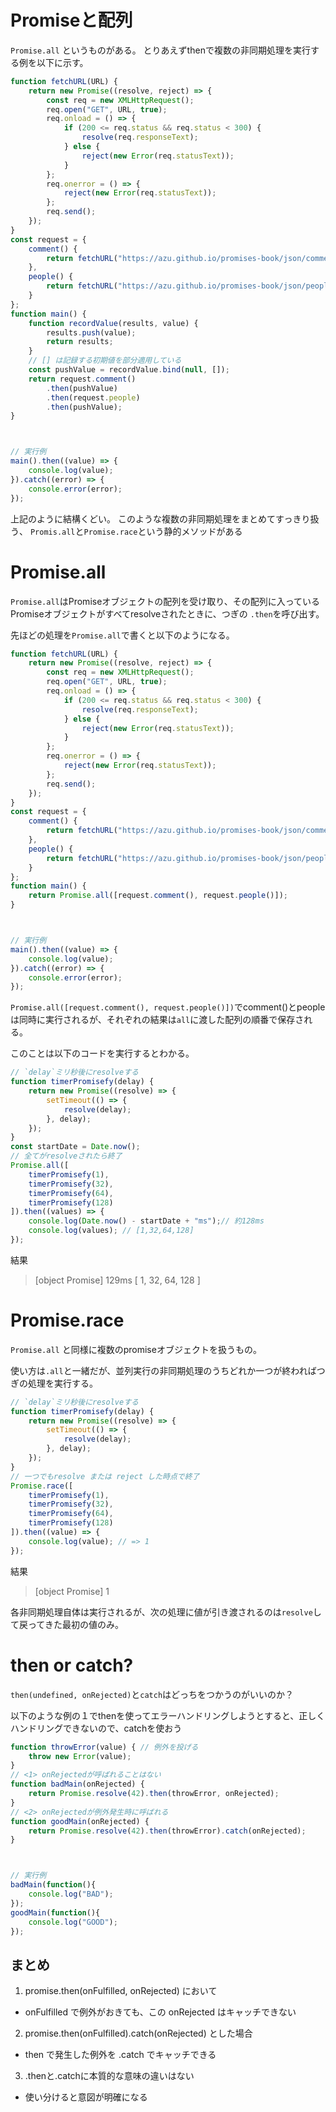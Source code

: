 # Promiseと配列
`Promise.all` というものがある。
とりあえずthenで複数の非同期処理を実行する例を以下に示す。
```js
function fetchURL(URL) {
    return new Promise((resolve, reject) => {
        const req = new XMLHttpRequest();
        req.open("GET", URL, true);
        req.onload = () => {
            if (200 <= req.status && req.status < 300) {
                resolve(req.responseText);
            } else {
                reject(new Error(req.statusText));
            }
        };
        req.onerror = () => {
            reject(new Error(req.statusText));
        };
        req.send();
    });
}
const request = {
    comment() {
        return fetchURL("https://azu.github.io/promises-book/json/comment.json").then(JSON.parse);
    },
    people() {
        return fetchURL("https://azu.github.io/promises-book/json/people.json").then(JSON.parse);
    }
};
function main() {
    function recordValue(results, value) {
        results.push(value);
        return results;
    }
    // [] は記録する初期値を部分適用している
    const pushValue = recordValue.bind(null, []);
    return request.comment()
        .then(pushValue)
        .then(request.people)
        .then(pushValue);
}



// 実行例
main().then((value) => {
    console.log(value);
}).catch((error) => {
    console.error(error);
});
```
上記のように結構くどい。
このような複数の非同期処理をまとめてすっきり扱う、 `Promis.all`と`Promise.race`という静的メソッドがある

# Promise.all
`Promise.all`はPromiseオブジェクトの配列を受け取り、その配列に入っているPromiseオブジェクトがすべてresolveされたときに、つぎの `.then`を呼び出す。

先ほどの処理を`Promise.all`で書くと以下のようになる。
```js
function fetchURL(URL) {
    return new Promise((resolve, reject) => {
        const req = new XMLHttpRequest();
        req.open("GET", URL, true);
        req.onload = () => {
            if (200 <= req.status && req.status < 300) {
                resolve(req.responseText);
            } else {
                reject(new Error(req.statusText));
            }
        };
        req.onerror = () => {
            reject(new Error(req.statusText));
        };
        req.send();
    });
}
const request = {
    comment() {
        return fetchURL("https://azu.github.io/promises-book/json/comment.json").then(JSON.parse);
    },
    people() {
        return fetchURL("https://azu.github.io/promises-book/json/people.json").then(JSON.parse);
    }
};
function main() {
    return Promise.all([request.comment(), request.people()]);
}



// 実行例
main().then((value) => {
    console.log(value);
}).catch((error) => {
    console.error(error);
});
```

`Promise.all([request.comment(), request.people()])`でcomment()とpeopleは同時に実行されるが、それぞれの結果は`all`に渡した配列の順番で保存される。

このことは以下のコードを実行するとわかる。 

```js
// `delay`ミリ秒後にresolveする
function timerPromisefy(delay) {
    return new Promise((resolve) => {
        setTimeout(() => {
            resolve(delay);
        }, delay);
    });
}
const startDate = Date.now();
// 全てがresolveされたら終了
Promise.all([
    timerPromisefy(1),
    timerPromisefy(32),
    timerPromisefy(64),
    timerPromisefy(128)
]).then((values) => {
    console.log(Date.now() - startDate + "ms");// 約128ms
    console.log(values); // [1,32,64,128]
});
```
結果
> [object Promise]
129ms
[ 1, 32, 64, 128 ]

# Promise.race
`Promise.all` と同様に複数のpromiseオブジェクトを扱うもの。

使い方は`.all`と一緒だが、並列実行の非同期処理のうちどれか一つが終わればつぎの処理を実行する。
```js
// `delay`ミリ秒後にresolveする
function timerPromisefy(delay) {
    return new Promise((resolve) => {
        setTimeout(() => {
            resolve(delay);
        }, delay);
    });
}
// 一つでもresolve または reject した時点で終了
Promise.race([
    timerPromisefy(1),
    timerPromisefy(32),
    timerPromisefy(64),
    timerPromisefy(128)
]).then((value) => {
    console.log(value); // => 1
});
```
結果
> [object Promise]
1

各非同期処理自体は実行されるが、次の処理に値が引き渡されるのは`resolve`して戻ってきた最初の値のみ。

# then or catch?
`then(undefined, onRejected)`と`catch`はどっちをつかうのがいいのか？

以下のような例の１でthenを使ってエラーハンドリングしようとすると、正しくハンドリングできないので、catchを使おう
```js
function throwError(value) { // 例外を投げる
    throw new Error(value);
}
// <1> onRejectedが呼ばれることはない
function badMain(onRejected) {
    return Promise.resolve(42).then(throwError, onRejected);
}
// <2> onRejectedが例外発生時に呼ばれる
function goodMain(onRejected) {
    return Promise.resolve(42).then(throwError).catch(onRejected);
}



// 実行例
badMain(function(){
    console.log("BAD");
});
goodMain(function(){
    console.log("GOOD");
});
```
## まとめ
1. promise.then(onFulfilled, onRejected) において
  - onFulfilled で例外がおきても、この onRejected はキャッチできない
2. promise.then(onFulfilled).catch(onRejected) とした場合
  - then で発生した例外を .catch でキャッチできる
3. .thenと.catchに本質的な意味の違いはない
  - 使い分けると意図が明確になる
